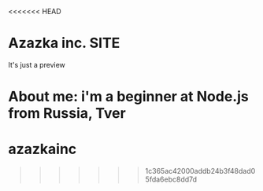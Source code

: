 <<<<<<< HEAD
# Azazka inc. SITE
It's just a preview

About me: i'm a beginner at Node.js from Russia, Tver
=======
# azazkainc
>>>>>>> 1c365ac42000addb24b3f48dad05fda6ebc8dd7d

